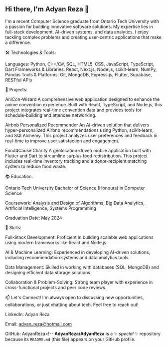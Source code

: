 ## Hi there, I'm Adyan Reza 👋

I'm a recent Computer Science graduate from Ontario Tech University with a passion for building innovative software solutions. My expertise lies in full-stack development, AI-driven systems, and data analytics. I enjoy tackling complex problems and creating user-centric applications that make a difference.

🛠️ Technologies & Tools:

Languages: Python, C++/C#, SQL, HTML5, CSS, JavaScript, TypeScript, Dart
Frameworks & Libraries: React, Next.js, Node.js, scikit-learn, NumPy, Pandas
Tools & Platforms: Git, MongoDB, Express.js, Flutter, Supabase, RESTful APIs

🚀 Projects:

AniCon-Wizard
A comprehensive web application designed to enhance the anime convention experience. Built with React, TypeScript, and Node.js, this project integrates real-time convention data and provides tools for schedule-building and attendee networking.

Airbnb Personalized Recommender
An AI-driven solution that delivers hyper-personalized Airbnb recommendations using Python, scikit-learn, and SQLAlchemy. This project analyzes user preferences and feedback in real-time to improve user satisfaction and engagement.

Food4Cause Charity
A geolocation-driven mobile application built with Flutter and Dart to streamline surplus food redistribution. This project includes real-time inventory tracking and a donor-recipient matching system to reduce food waste.

📚 Education:

Ontario Tech University
Bachelor of Science (Honours) in Computer Science

Coursework: Analysis and Design of Algorithms, Big Data Analytics, Artificial Intelligence, Systems Programming

Graduation Date: May 2024

🌟 Skills:

Full-Stack Development: Proficient in building scalable web applications using modern frameworks like React and Node.js.

AI & Machine Learning: Experienced in developing AI-driven solutions, including recommendation systems and data analytics tools.

Data Management: Skilled in working with databases (SQL, MongoDB) and designing efficient data storage solutions.

Collaboration & Problem-Solving: Strong team player with experience in cross-functional projects and peer code reviews.

📫 Let's Connect!
I'm always open to discussing new opportunities, collaborations, or just chatting about tech. Feel free to reach out!

LinkedIn: Adyan Reza

Email: adyan_reza@hotmail.com

GitHub: AdyanReza<!--
**AdyanReza/AdyanReza** is a ✨ _special_ ✨ repository because its `README.md` (this file) appears on your GitHub profile.
